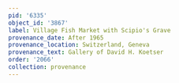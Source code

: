 ```yaml
---
pid: '6335'
object_id: '3867'
label: Village Fish Market with Scipio's Grave
provenance_date: After 1965
provenance_location: Switzerland, Geneva
provenance_text: Gallery of David H. Koetser
order: '2066'
collection: provenance
---
```

